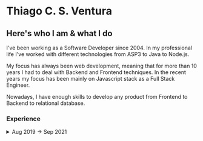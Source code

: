 Thiago C. S. Ventura
=======

## Here's who I am & what I do ##

I've been working as a Software Developer since 2004. In my professional life I've worked with different technologies from ASP3 to Java to Node.js.
 
My focus has always been web development, meaning that for more than 10 years I had to deal with Backend and Frontend techniques. In the recent years my focus has been mainly on Javascript stack as a Full Stack Engineer.
 
Nowadays, I have enough skills to develop any product from Frontend to Backend to relational database.

### Experience
<details>
  <summary>Aug 2019 → Sep 2021</summary>

  Working as Software Engineer for multiple projects at Zoopla. Hands on full development cycle from dev environment to production on different stacks.

  <ins>**As a Frontend Engineer**</ins> I’ve helped the company working from data analytics migration plans to new feature implementations in React.

  Working on a plan to migrate Zoopla website from GA to Segment. As part of the job I had to understand a 10 years old GTM implementation legacy and define how to migrate to a new tool, Segment.

  Working on rebranding full PDP and DDP pages, implementing new features from scratch using React, Next.js, Styled Components along with Storybook and GraphQL. This was part of a big move from Perl legacy stack to a completely fresh new stack that I helped to build.

  `Custom GTM templates, Segment, javascript, data modeling, React, Next.js, Styled Components, Storybook, GraphQL`

  <ins>**As a Fullstack Engineer**</ins> I’ve helped the company to build the new stack that would replace the legacy one.

  Working in a brand new project to be built from scratch, now my goal was to help the company to define how the future should look like. Identifying and finding better ways to improve our tech stack and velocity.

  The process was driven mainly by POCs, where once it is proved workable that approach would be followed.

  <ins>**Gitlab CI/CD**</ins>

  One of the main points identified to be addressed was the struggle that every team in the company had to ship new code to QA and PROD. The CI/CD done in Jenkins and complex terraform modules plus bespoke CLI tools was time consuming and engineers didn’t understand how things worked under the hood.

  A POC using Gitlab CI/CD proved to be simpler, powerfull, extendable and less time consuming. We managed to decrease the time to enable CI/CD in a project from days to hours and there are still room for improvements to allow a project to enable CI/CD in minutes.

  `Docker, AWS ECS, Terraform`

  <ins>**GraphQL**</ins>

  Many of the APIs were written in Perl initially to be Restful APIs. In the course of time those APIs became a mix of concerns and more similar to BFFs (Backend For Frontends). Every new changes/features needed for the FE a Perl API needed to be maintained which was not the companies goal.

  A new layer in GraphQL using Nodejs was our proposal. Nodejs is familiar for FE engineers what would allow more flexibility and velocity and also make more sense for BFFs.

  A GraphQL API was created and designed by domain to support the multiple Micro FE apps. The goal was simple, design the best BFF as possible for the FE app through Schemas and Resolvers and don’t bother about datasource complexities.

  Over time, would be simpler to connect multiple datasources from different stack to the BFFs without much complexity.

  `Docker, AWS ECS, Terraform, Nodejs, Typescript, Apollo Server, GraphQL Codegen`

  <ins>**Scalable and integrated GraphQL service**</ins>

  One of the challenges with our new GraphQL layer was to integrate with many of our services and scale it properly for production. Bringing our GraphQL from AWS ECS to AWS Lambdas would benefit us with easy integration for Authentication through API Gateway and more layers of security as for example WAF.

  Serveless Framework was a great addition to improve our development experience with lambdas. Helping to easily integrate WAF, API Gateway and Authorizers. Allowing us to run our lambda offline created a great experience as well.

  `Serverless Framework, API Gateway, WAF, Cloudfront`

  Other projects worth mentioning: Contract testing (Pact-js) - PoC, A/B Tests with Lambda@Egde and Optimizely - PoC
</details>
